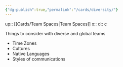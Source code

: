 ```yaml
---
{"dg-publish":true,"permalink":"/cards/diversity/"}
---
```


up:: [[Cards/Team Spaces\|Team Spaces]] 
x:: 
d:: c

Things to consider with diverse and global teams
- Time Zones
- Cultures
- Native Languages
- Styles of communications